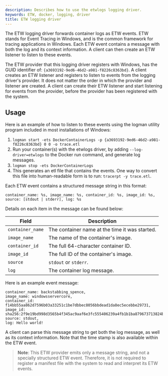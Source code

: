 ```yaml
---
description: Describes how to use the etwlogs logging driver.
keywords: ETW, docker, logging, driver
title: ETW logging driver
---
```


The ETW logging driver forwards container logs as ETW events.
ETW stands for Event Tracing in Windows, and is the common framework
for tracing applications in Windows. Each ETW event contains a message
with both the log and its context information. A client can then create
an ETW listener to listen to these events.

The ETW provider that this logging driver registers with Windows, has the
GUID identifier of: `{a3693192-9ed6-46d2-a981-f8226c8363bd}`. A client creates an
ETW listener and registers to listen to events from the logging driver's provider.
It does not matter the order in which the provider and listener are created.
A client can create their ETW listener and start listening for events from the provider,
before the provider has been registered with the system.

## Usage

Here is an example of how to listen to these events using the logman utility program
included in most installations of Windows:

   1. `logman start -ets DockerContainerLogs -p {a3693192-9ed6-46d2-a981-f8226c8363bd} 0 0 -o trace.etl`
   2. Run your container(s) with the etwlogs driver, by adding `--log-driver=etwlogs`
   to the Docker run command, and generate log messages.
   3. `logman stop -ets DockerContainerLogs`
   4. This generates an etl file that contains the events. One way to convert this file into
   human-readable form is to run: `tracerpt -y trace.etl`.

Each ETW event contains a structured message string in this format:

    container_name: %s, image_name: %s, container_id: %s, image_id: %s, source: [stdout | stderr], log: %s

Details on each item in the message can be found below:

| Field                | Description                                     |
-----------------------|-------------------------------------------------|
| `container_name`     | The container name at the time it was started.  |
| `image_name`         | The name of the container's image.              |
| `container_id`       | The full 64-character container ID.             |
| `image_id`           | The full ID of the container's image.           |
| `source`             | `stdout` or `stderr`.                           |
| `log`                | The container log message.                      |

Here is an example event message:

    container_name: backstabbing_spence,
    image_name: windowsservercore,
    container_id: f14bb55aa862d7596b03a33251c1be7dbbec8056bbdead1da8ec5ecebbe29731,
    image_id: sha256:2f9e19bd998d3565b4f345ac9aaf6e3fc555406239a4fb1b1ba879673713824b,
    source: stdout,
    log: Hello world!

A client can parse this message string to get both the log message, as well as its
context information. Note that the time stamp is also available within the ETW event.

> **Note**:  This ETW provider emits only a message string, and not a specially
> structured ETW event. Therefore, it is not required to register a manifest file
> with the system to read and interpret its ETW events.
